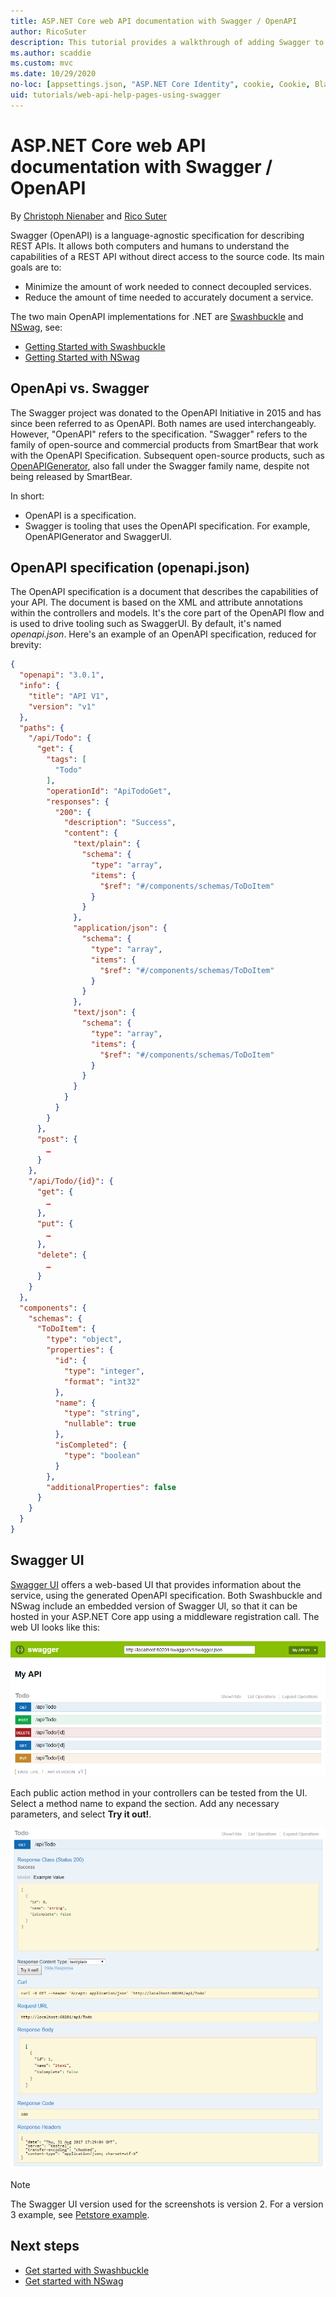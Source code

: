 ```yaml
---
title: ASP.NET Core web API documentation with Swagger / OpenAPI
author: RicoSuter
description: This tutorial provides a walkthrough of adding Swagger to generate documentation and help pages for a web API app.
ms.author: scaddie
ms.custom: mvc
ms.date: 10/29/2020
no-loc: [appsettings.json, "ASP.NET Core Identity", cookie, Cookie, Blazor, "Blazor Server", "Blazor WebAssembly", "Identity", "Let's Encrypt", Razor, SignalR]
uid: tutorials/web-api-help-pages-using-swagger
---
```

# ASP.NET Core web API documentation with Swagger / OpenAPI

By [Christoph Nienaber](https://twitter.com/zuckerthoben) and [Rico Suter](https://blog.rsuter.com/)

Swagger (OpenAPI) is a language-agnostic specification for describing REST APIs. It allows both computers and humans to understand the capabilities of a REST API without direct access to the source code. Its main goals are to:

* Minimize the amount of work needed to connect decoupled services.
* Reduce the amount of time needed to accurately document a service.

The two main OpenAPI implementations for .NET are [Swashbuckle](https://github.com/domaindrivendev/Swashbuckle.AspNetCore) and [NSwag](https://github.com/RicoSuter/NSwag), see:

* [Getting Started with Swashbuckle](xref:tutorials/get-started-with-swashbuckle)
* [Getting Started with NSwag](xref:tutorials/get-started-with-nswag)

## OpenApi vs. Swagger

The Swagger project was donated to the OpenAPI Initiative in 2015 and has since been referred to as OpenAPI. Both names are used interchangeably. However, "OpenAPI" refers to the specification. "Swagger" refers to the family of open-source and commercial products from SmartBear that work with the OpenAPI Specification. Subsequent open-source products, such as [OpenAPIGenerator](https://github.com/OpenAPITools/openapi-generator), also fall under the Swagger family name, despite not being released by SmartBear.

In short:

* OpenAPI is a specification.
* Swagger is tooling that uses the OpenAPI specification. For example, OpenAPIGenerator and SwaggerUI.

## OpenAPI specification (openapi.json)

The OpenAPI specification is a document that describes the capabilities of your API. The document is based on the XML and attribute annotations within the controllers and models. It's the core part of the OpenAPI flow and is used to drive tooling such as SwaggerUI. By default, it's named *openapi.json*. Here's an example of an OpenAPI specification, reduced for brevity:

```json
{
  "openapi": "3.0.1",
  "info": {
    "title": "API V1",
    "version": "v1"
  },
  "paths": {
    "/api/Todo": {
      "get": {
        "tags": [
          "Todo"
        ],
        "operationId": "ApiTodoGet",
        "responses": {
          "200": {
            "description": "Success",
            "content": {
              "text/plain": {
                "schema": {
                  "type": "array",
                  "items": {
                    "$ref": "#/components/schemas/ToDoItem"
                  }
                }
              },
              "application/json": {
                "schema": {
                  "type": "array",
                  "items": {
                    "$ref": "#/components/schemas/ToDoItem"
                  }
                }
              },
              "text/json": {
                "schema": {
                  "type": "array",
                  "items": {
                    "$ref": "#/components/schemas/ToDoItem"
                  }
                }
              }
            }
          }
        }
      },
      "post": {
        …
      }
    },
    "/api/Todo/{id}": {
      "get": {
        …
      },
      "put": {
        …
      },
      "delete": {
        …
      }
    }
  },
  "components": {
    "schemas": {
      "ToDoItem": {
        "type": "object",
        "properties": {
          "id": {
            "type": "integer",
            "format": "int32"
          },
          "name": {
            "type": "string",
            "nullable": true
          },
          "isCompleted": {
            "type": "boolean"
          }
        },
        "additionalProperties": false
      }
    }
  }
}
```

## Swagger UI

[Swagger UI](https://swagger.io/swagger-ui/) offers a web-based UI that provides information about the service, using the generated OpenAPI specification. Both Swashbuckle and NSwag include an embedded version of Swagger UI, so that it can be hosted in your ASP.NET Core app using a middleware registration call. The web UI looks like this:

![Swagger UI](web-api-help-pages-using-swagger/_static/swagger-ui.png)

Each public action method in your controllers can be tested from the UI. Select a method name to expand the section. Add any necessary parameters, and select **Try it out!**.

![Example Swagger GET test](web-api-help-pages-using-swagger/_static/get-try-it-out.png)

> [!NOTE]
> The Swagger UI version used for the screenshots is version 2. For a version 3 example, see [Petstore example](https://petstore.swagger.io/).

## Next steps

* [Get started with Swashbuckle](xref:tutorials/get-started-with-swashbuckle)
* [Get started with NSwag](xref:tutorials/get-started-with-nswag)
